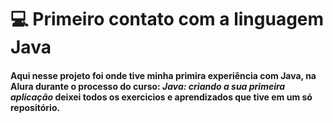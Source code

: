 # 💻 Primeiro contato com a linguagem Java

#### Aqui nesse projeto foi onde tive minha primira experiência com Java, na Alura durante o processo do curso: *Java: criando a sua primeira aplicação* deixei todos os exercicios e aprendizados que tive em um só repositório. ####

 
